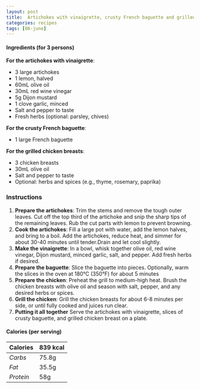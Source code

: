 ```yaml
---
layout: post
title:  Artichokes with vinaigrette, crusty French baguette and grilled chicken breasts
categories: recipes
tags: [06-june]
---
```


#### Ingredients (for 3 persons)

**For the artichokes with vinaigrette**:
- 3 large artichokes
- 1 lemon, halved
- 60mL olive oil
- 30mL red wine vinegar
- 5g Dijon mustard
- 1 clove garlic, minced
- Salt and pepper to taste
- Fresh herbs (optional: parsley, chives)

**For the crusty French baguette**:
- 1 large French baguette

**For the grilled chicken breasts**:
- 3 chicken breasts
- 30mL olive oil
- Salt and pepper to taste
- Optional: herbs and spices (e.g., thyme, rosemary, paprika)

### Instructions

1. **Prepare the artichokes**:
Trim the stems and remove the tough outer leaves. Cut off the top third of the artichoke and snip the sharp tips of the remaining leaves. Rub the cut parts with lemon to prevent browning.
2. **Cook the artichokes**:
Fill a large pot with water, add the lemon halves, and bring to a boil. Add the artichokes, reduce heat, and simmer for about 30-40 minutes until tender.Drain and let cool slightly.
3. **Make the vinaigrette**:
In a bowl, whisk together olive oil, red wine vinegar, Dijon mustard, minced garlic, salt, and pepper. Add fresh herbs if desired.
4. **Prepare the baguette**:
Slice the baguette into pieces.
Optionally, warm the slices in the oven at 180°C (350°F) for about 5 minutes
5. **Prepare the chicken**:
Preheat the grill to medium-high heat. Brush the chicken breasts with olive oil and season with salt, pepper, and any desired herbs or spices.
6. **Grill the chicken**:
Grill the chicken breasts for about 6-8 minutes per side, or until fully cooked and juices run clear.
7. **Putting it all together**
Serve the artichokes with vinaigrette, slices of crusty baguette, and grilled chicken breast on a plate.

#### Calories (per serving)

| **Calories** | 839 kcal |
| ----------- | ----------- |
| *Carbs* | 75.8g |
| *Fat* | 35.5g |
| *Protein* | 58g |